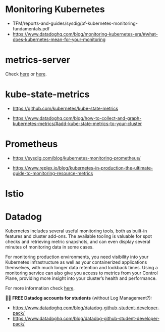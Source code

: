 
# Monitoring Kubernetes

* TFM/reports-and-guides/sysdig/pf-kubernetes-monitoring-fundamentals.pdf
* https://www.datadoghq.com/blog/monitoring-kubernetes-era/#what-does-kubernetes-mean-for-your-monitoring

# metrics-server

Check [here](https://github.com/kubernetes-sigs/metrics-server) or [here](https://www.datadoghq.com/blog/how-to-collect-and-graph-kubernetes-metrics/).

# kube-state-metrics

* https://github.com/kubernetes/kube-state-metrics

* https://www.datadoghq.com/blog/how-to-collect-and-graph-kubernetes-metrics/#add-kube-state-metrics-to-your-cluster

# Prometheus

* https://sysdig.com/blog/kubernetes-monitoring-prometheus/

* https://www.replex.io/blog/kubernetes-in-production-the-ultimate-guide-to-monitoring-resource-metrics

# Istio

# Datadog

Kubernetes includes several useful monitoring tools, both as built-in features and cluster add-ons. The available tooling is valuable for spot checks and retrieving metric snapshots, and can even display several minutes of monitoring data in some cases.

For monitoring production environments, you need visibility into your Kubernetes infrastructure as well as your containerized applications themselves, with much longer data retention and lookback times. Using a monitoring service can also give you access to metrics from your Control Plane, providing more insight into your cluster’s health and performance.

For more information check [here](datadog/README.md).

:tada::confetti_ball: **FREE Datadog accounts for students** (without Log Management?):
* https://www.datadoghq.com/blog/datadog-github-student-developer-pack/
* https://www.datadoghq.com/blog/datadog-github-student-developer-pack/
